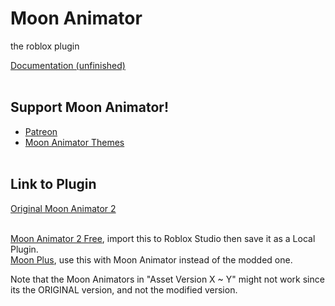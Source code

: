# Moon Animator
the roblox plugin

<a href="https://zildjibian.github.io/moon-plus">
  Documentation (unfinished)
</a><br><br>

## Support Moon Animator!
- <a href="https://www.patreon.com/moonanimator">Patreon</a>
- <a href="https://create.roblox.com/store/plugins?creatorName=xsixx">Moon Animator Themes</a><br><br>

## Link to Plugin
<a href="https://www.roblox.com/library/4725618216">
  Original Moon Animator 2
</a><br><br>

<a href="https://github.com/fkjh14/moon-animator/Moon%20Animator%202.rbxm)">Moon Animator 2 Free</a>, import this to Roblox Studio then save it as a Local Plugin.<br>
<a href="https://create.roblox.com/store/asset/17171181036/MoonPlus">Moon Plus</a>, use this with Moon Animator instead of the modded one.<br>

Note that the Moon Animators in "Asset Version X ~ Y" might not work since its the ORIGINAL version, and not the modified version.
